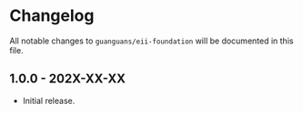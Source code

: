 # Changelog

All notable changes to `guanguans/eii-foundation` will be documented in this file.

## 1.0.0 - 202X-XX-XX

* Initial release.
